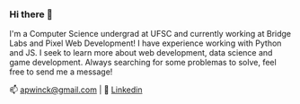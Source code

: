 ### Hi there 👋

I'm a Computer Science undergrad at UFSC and currently working at Bridge Labs and Pixel Web Development!  I have experience working with Python and JS. I seek to learn more about web development, data science and game development. Always searching for some problemas to solve, feel free to send me a message!

:mailbox: apwinck@gmail.com |
:bust_in_silhouette: [Linkedin](https://www.linkedin.com/in/arthur-pellenz-winck/)

